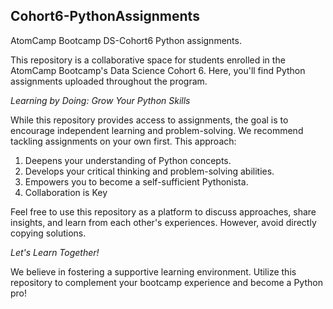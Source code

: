 ## Cohort6-PythonAssignments
AtomCamp Bootcamp DS-Cohort6 Python assignments.

This repository is a collaborative space for students enrolled in the AtomCamp Bootcamp's Data Science Cohort 6. Here, you'll find Python assignments uploaded throughout the program.

*Learning by Doing: Grow Your Python Skills*

While this repository provides access to assignments, the goal is to encourage independent learning and problem-solving. We recommend tackling assignments on your own first. This approach:
1. Deepens your understanding of Python concepts.
2. Develops your critical thinking and problem-solving abilities.
3. Empowers you to become a self-sufficient Pythonista.
4. Collaboration is Key

Feel free to use this repository as a platform to discuss approaches, share insights, and learn from each other's experiences. However, avoid directly copying solutions.

*Let's Learn Together!*

We believe in fostering a supportive learning environment. Utilize this repository to complement your bootcamp experience and become a Python pro!
